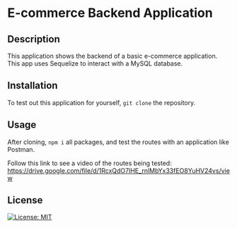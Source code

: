 # E-commerce Backend Application

## Description

This application shows the backend of a basic e-commerce application. This app uses Sequelize to interact with a MySQL database.

## Installation

To test out this application for yourself, ``git clone`` the repository.

## Usage
   After cloning, ``npm i`` all packages, and test the routes with an application like Postman.

   Follow this link to see a video of the routes being tested:
   https://drive.google.com/file/d/1RcxQdO7IHE_rnlMbYx33fEO8YuHV24vs/view
   


## License

[![License: MIT](https://img.shields.io/badge/License-MIT-yellow.svg)](https://opensource.org/licenses/MIT)

